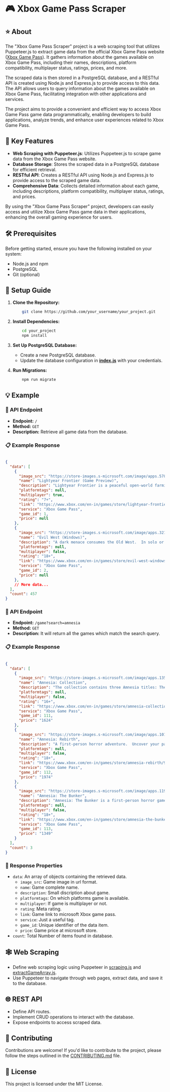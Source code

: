 # 🎮 Xbox Game Pass Scraper

<!-- ![Project Image](link/to/image.png) -->

## ⭐ About

The "Xbox Game Pass Scraper" project is a web scraping tool that utilizes Puppeteer.js to extract game data from the official Xbox Game Pass website ([Xbox Game Pass](https://www.xbox.com/en-IN/xbox-game-pass/games)). It gathers information about the games available on Xbox Game Pass, including their names, descriptions, platform compatibility, multiplayer status, ratings, prices, and more.

The scraped data is then stored in a PostgreSQL database, and a RESTful API is created using Node.js and Express.js to provide access to this data. The API allows users to query information about the games available on Xbox Game Pass, facilitating integration with other applications and services.

The project aims to provide a convenient and efficient way to access Xbox Game Pass game data programmatically, enabling developers to build applications, analyze trends, and enhance user experiences related to Xbox Game Pass.

## 🔑 Key Features

- **Web Scraping with Puppeteer.js**: Utilizes Puppeteer.js to scrape game data from the Xbox Game Pass website.
- **Database Storage**: Stores the scraped data in a PostgreSQL database for efficient retrieval.
- **RESTful API**: Creates a RESTful API using Node.js and Express.js to provide access to the scraped game data.
- **Comprehensive Data**: Collects detailed information about each game, including descriptions, platform compatibility, multiplayer status, ratings, and prices.


By using the "Xbox Game Pass Scraper" project, developers can easily access and utilize Xbox Game Pass game data in their applications, enhancing the overall gaming experience for users.


## 🛠️ Prerequisites

Before getting started, ensure you have the following installed on your system:

- Node.js and npm
- PostgreSQL
- Git (optional)

## 🚀 Setup Guide

1. **Clone the Repository:**
    ```sh
        git clone https://github.com/your_username/your_project.git
    ```

2. **Install Dependencies:**
    ```sh
        cd your_project
        npm install
    ```

3. **Set Up PostgreSQL Database:**

    - Create a new PostgreSQL database.
    - Update the database configuration in **[index.js](index.js)** with your credentials.

4. **Run Migrations:**
    ```sh
        npm run migrate
    ```


##  💡 Example

### 🚀 API Endpoint

- **Endpoint:** `/`
- **Method:** `GET`
- **Description:** Retrieve all game data from the database.

### 📋 Example Response

```json

{
  "data": [
    {
      "image_src": "https://store-images.s-microsoft.com/image/apps.57866.13610342535970070.fb34dfda-5ccd-4768-9a7b-0f0c468853e1.6c6bffeb-9f72-41d3-a5b6-51a598072bec?w=200",
      "name": "Lightyear Frontier (Game Preview)",
      "description": "Lightyear Frontier is a peaceful open-world farming adventure on a planet at the far edge of the galaxy.",
      "platformtags": null,
      "multiplayer": true,
      "rating": "7+",
      "link": "https://www.xbox.com/en-in/games/store/lightyear-frontier-game-preview/9NDX2927SND9",
      "service": "Xbox Game Pass",
      "game_id": 1,
      "price": null
    },
    {
      "image_src": "https://store-images.s-microsoft.com/image/apps.3216.14176554647910182.b03fa26e-38ab-4eae-a31e-457e38d3b885.98515c15-2cca-42ec-ad44-9b778e4722f4?w=200",
      "name": "Evil West (Windows)",
      "description": "A dark menace consumes the Old West.  In solo or coop, fight with style in visceral, explosive combat against bloodthirsty monstrosities.",
      "platformtags": null,
      "multiplayer": false,
      "rating": "18+",
      "link": "https://www.xbox.com/en-in/games/store/evil-west-windows/9PC49MD70881",
      "service": "Xbox Game Pass",
      "game_id": 2,
      "price": null
    },
    // More data...
  ],
  "count": 457
}
```

### 🚀 API Endpoint

- **Endpoint:** `/game?search=amnesia`
- **Method:** `GET`
- **Description:** It will return all the games which match the search query.

### 📋 Example Response

```json

{
  "data": [
    {
      "image_src": "https://store-images.s-microsoft.com/image/apps.13587.70644597693904836.cde9dd08-509f-4054-8190-24728e59ad5e.b122adbd-e812-41be-bc09-4dd7b0078036?w=200",
      "name": "Amnesia: Collection",
      "description": "The collection contains three Amnesia titles: The Dark Descent, A Machine For Pigs, and Justine.",
      "platformtags": null,
      "multiplayer": false,
      "rating": "16+",
      "link": "https://www.xbox.com/en-in/games/store/amnesia-collection/9P4LT0VXV12M",
      "service": "Xbox Game Pass",
      "game_id": 111,
      "price": "1624"
    },
    {
      "image_src": "https://store-images.s-microsoft.com/image/apps.10177.14290925569393643.f558cfd6-0d70-43e7-aaba-ddbe80b67784.d7a2a7c7-ecc9-4d9d-9404-a84435fb579d?w=200",
      "name": "Amnesia: Rebirth",
      "description": "A first-person horror adventure.  Uncover your past and survive the Algerian desert.  Fear is your enemy; stay calm to not succumb to an illness threatening you and your loved one.",
      "platformtags": null,
      "multiplayer": false,
      "rating": "18+",
      "link": "https://www.xbox.com/en-in/games/store/amnesia-rebirth/9PMM21KVRD72",
      "service": "Xbox Game Pass",
      "game_id": 112,
      "price": "1974"
    },
    {
      "image_src": "https://store-images.s-microsoft.com/image/apps.11905.14112953128044526.ba95d4f9-17d4-4076-a135-073ccafc4d57.99774603-a61d-41bd-a87d-75435610d053?w=200",
      "name": "Amnesia: The Bunker",
      "description": "Amnesia: The Bunker is a first-person horror game set in a desolate WW1 Bunker. \nFace the oppressing terrors stalking the dark corridors.",
      "platformtags": null,
      "multiplayer": false,
      "rating": "18+",
      "link": "https://www.xbox.com/en-in/games/store/amnesia-the-bunker/9PC15H56NGJK",
      "service": "Xbox Game Pass",
      "game_id": 113,
      "price": "1349"
    }
  ],
  "count": 3
}
```

### 📝 Response Properties

- `data`:               An array of objects containing the retrieved data.
    - `image_src`:      Game image in url format.
    - `name`:           Game complete name.
    - `description`:    Small discription about game.
    - `platformtags`:   On which platforms game is available.
    - `multiplayer`:    If game is multiplayer or not.
    - `rating`:         Meta rating.
    - `link`:           Game link to microsoft Xbox game pass.
    - `service`:        Just a useful tag.
    - `game_id`:        Unique identifier of the data item.
    - `price`:          Game price at microsoft store.
- `count`:              Total Number of items found in database.


##  🕸️ Web Scraping

- Define web scraping logic using Puppeteer in [scraping.js](src/scraping.js) and [extractGameArray.js](src/extractGameArray.js).
- Use Puppeteer to navigate through web pages, extract data, and save it to the database.

##  🌐 REST API

- Define API routes.
- Implement CRUD operations to interact with the database.
- Expose endpoints to access scraped data.


##  🤝 Contributing

Contributions are welcome! If you'd like to contribute to the project, please follow the steps outlined in the [CONTRIBUTING.md](CONTRIBUTING.md) file.

##  📝 License
This project is licensed under the MIT License.